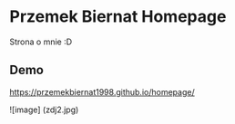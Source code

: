 # Przemek Biernat Homepage
Strona o mnie :D

## Demo

https://przemekbiernat1998.github.io/homepage/

![image] (zdj2.jpg)
